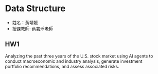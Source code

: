 # Data Structure
* 姓名：黃靖媛
* 授課教師: 蔡芸琤老師

## HW1
Analyzing the past three years of the U.S. stock market using AI agents to conduct macroeconomic and industry analysis, generate investment portfolio recommendations, and assess associated risks.
